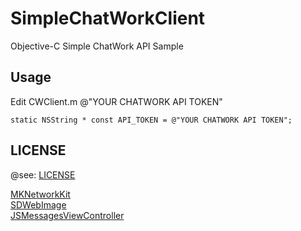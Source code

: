 SimpleChatWorkClient
====================
Objective-C Simple ChatWork API Sample

## Usage
Edit CWClient.m @"YOUR CHATWORK API TOKEN"

```
static NSString * const API_TOKEN = @"YOUR CHATWORK API TOKEN";
```

## LICENSE

@see: [LICENSE](https://github.com/masaplabs/SimpleChatWorkClient/blob/master/LICENSE)  

[MKNetworkKit](https://github.com/MugunthKumar/MKNetworkKit)  
[SDWebImage](https://github.com/rs/SDWebImage)  
[JSMessagesViewController](https://github.com/jessesquires/MessagesTableViewController)
